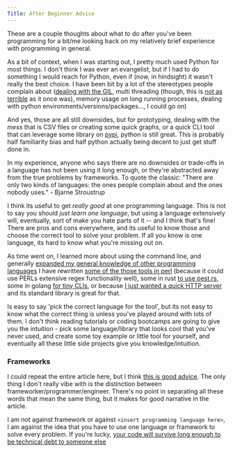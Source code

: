 ```yaml
---
Title: After Beginner Advice
---
```


These are a couple thoughts about what to do after you've been programming for a bit/me looking back on my relatively brief experience with programming in general.

As a bit of context, when I was starting out, I pretty much used Python for most things. I don't think I was ever an evangelist, but if I had to do something I would reach for Python, even if (now, in hindsight) it wasn't really the best choice. I have been bit by a lot of the stereotypes people complain about ([dealing with the GIL](https://wiki.python.org/moin/GlobalInterpreterLock), multi threading (though, this is [not as terrible](https://docs.python.org/3/library/concurrent.futures.html#module-concurrent.futures) as it once was), memory usage on long running processes, dealing with python environments/versions/packages..., I could go on)

And yes, those are all still downsides, but for prototyping, dealing with the _mess_ that is CSV files or creating some quick graphs, or a quick CLI tool that can leverage some library on [pypi](https://pypi.org/), python is still great. This is probably half familiarity bias and half python actually being decent to just get stuff done in.

In my experience, anyone who says there are no downsides or trade-offs in a language has not been using it long enough, or they're abstracted away from the true problems by frameworks. To quote the classic: "There are only two kinds of languages: the ones people complain about and the ones nobody uses." - Bjarne Stroustrup

I think its useful to get _really good_ at one programming language. This is not to say you should _just learn one language_, but using a language extensively will, eventually, sort of make you hate parts of it -- and I think that's fine! There are pros and cons everywhere, and its useful to know those and choose the correct tool to solve your problem. If all you know is one language, its hard to know what you're missing out on.

As time went on, I learned more about using the command line, and generally [expanded my general knowledge of other programming languages](https://github.com/seanbreckenridge/poly-project-euler) I have rewritten [some of the those tools in perl](https://github.com/seanbreckenridge/pmark) (because it could use PERLs extensive regex functionality well), some in rust [to use pest.rs](https://pest.rs/), some in golang [for tiny CLIs](https://github.com/seanbreckenridge/newest), or because [I just wanted a quick HTTP server](https://github.com/seanbreckenridge/server_clipboard) and its standard library is great for that.

Is easy to say 'pick the correct language for the tool', but its not easy to know what the correct thing is unless you've played around with lots of them. I don't think reading tutorials or coding bootcamps are going to give you the intuition - pick some language/library that looks cool that you've never used, and create some toy example or little tool for yourself, and eventually all these little side projects give you knowledge/intuition.

### Frameworks

I could repeat the entire article here, but I think [this is good advice](https://webcache.googleusercontent.com/search?q=cache:https://johndanielraines.medium.com/be-an-engineer-not-a-frameworker-c58fe28d0c88). The only thing I don't really vibe with is the distinction between frameworker/programmer/engineer. There's no point in separating all these words that mean the same thing, but it makes for good narrative in the article.

I am not against framework or against `<insert programming language here>`, I am against the idea that you have to use one language or framework to solve every problem. If you're lucky, [your code will survive long enough to be technical debt to someone else](https://blog.visionarycto.com/p/my-20-year-career-is-technical-debt)
